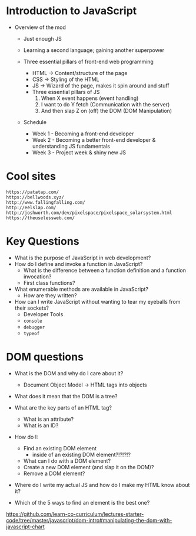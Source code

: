 # Introduction to JavaScript

- Overview of the mod
  * Just enough JS
  * Learning a second language; gaining another superpower
  * Three essential pillars of front-end web programming
  
    - HTML -> Content/structure of the page
    - CSS -> Styling of the HTML
    - JS -> Wizard of the page, makes it spin around and stuff

    * Three essential pillars of JS
      1. When X event happens
      (event handling)
      2. I want to do Y fetch
      (Communication with the server)
      3. And then slap Z on (off) the DOM
      (DOM Manipulation)

  * Schedule
    * Week 1 - Becoming a front-end developer
    * Week 2 - Becoming a better front-end developer & understanding JS fundamentals
    * Week 3 - Project week & shiny new JS

# Cool sites

    https://patatap.com/
    https://bellwoods.xyz/
    http://www.fallingfalling.com/
    http://eelslap.com/
    http://joshworth.com/dev/pixelspace/pixelspace_solarsystem.html
    https://theuselessweb.com/

# Key Questions

* What is the purpose of JavaScript in web development?
* How do I define and invoke a function in JavaScript?
  * What is the difference between a function definition and a function invocation?
  * First class functions?
* What enumerable methods are available in JavaScript?
  * How are they written?
* How can I write JavaScript without wanting to tear my eyeballs from their sockets?
  * Developer Tools
  * `console`
  * `debugger`
  * `typeof`

# DOM questions
* What is the DOM and why do I care about it?
  - Document Object Model -> HTML tags into objects

* What does it mean that the DOM is a tree?
* What are the key parts of an HTML tag?
  * What is an attribute?
  * What is an ID?
* How do I:
  * Find an existing DOM element
    * inside of an existing DOM element?!?!?!?
  * What can I do with a DOM element?
  * Create a new DOM element (and slap it on the DOM)?
  * Remove a DOM element?
* Where do I write my actual JS and how do I make my HTML know about it?
* Which of the 5 ways to find an element is the best one?

https://github.com/learn-co-curriculum/lectures-starter-code/tree/master/javascript/dom-intro#manipulating-the-dom-with-javascript-chart
